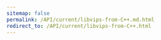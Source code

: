```yaml
---
sitemap: false
permalink: /API/current/libvips-from-C++.md.html
redirect_to: /API/current/libvips-from-C++.html
---
```

